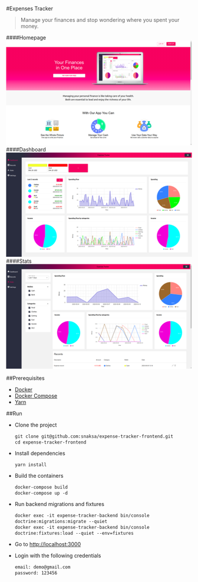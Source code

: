 #Expenses Tracker
> Manage your finances and stop wondering where you spent your money.

####Homepage
![](images/homepage.png)
####Dashboard
![](images/dashboard.png)
####Stats
![](images/stats.png)

##Prerequisites
- [Docker](https://docs.docker.com/get-docker/)
- [Docker Compose](https://docs.docker.com/compose/install/)
- [Yarn](https://classic.yarnpkg.com/en/docs/install/#debian-stable)

##Run 
- Clone the project
    ```
    git clone git@github.com:snaksa/expense-tracker-frontend.git
    cd expense-tracker-frontend
    ```

- Install dependencies
    ```
    yarn install
    ```

- Build the containers
    ```
    docker-compose build
    docker-compose up -d
    ```

- Run backend migrations and fixtures
    ```
    docker exec -it expense-tracker-backend bin/console doctrine:migrations:migrate --quiet
    docker exec -it expense-tracker-backend bin/console doctrine:fixtures:load --quiet --env=fixtures
    ```

- Go to [http://localhost:3000](http://localhost:3000)
- Login with the following credentials
    ```
    email: demo@gmail.com
    password: 123456
    ```
